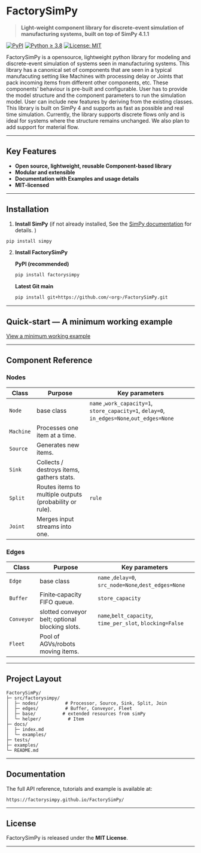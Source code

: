 
# FactorySimPy

> **Light-weight component library for discrete-event simulation of manufacturing systems, built on top of SimPy 4.1.1**

[![PyPI](https://img.shields.io/pypi/v/factorysimpy?color=informational)](https://pypi.org/project/factorysimpy/)
[![Python ≥ 3.8](https://img.shields.io/pypi/pyversions/factorysimpy)](https://pypi.org/project/factorysimpy/)
[![License: MIT](https://img.shields.io/badge/license-MIT-yellow.svg)](LICENSE)

FactorySimPy is a opensource, lightweight python library for modeling and discrete-event simulation of systems seen in manufacturing systems. This library has a canonical set of components that are seen in a typical manufacuting setting like Machines with processing delay or Joints that pack incoming items from different other components, etc. These components' behaviour is pre-built and configurable. User has to provide the model structure and the component parameters to run the simulation model. User can include new features by deriving from the existing classes. This library is built on SimPy 4 and supports as fast as possible and real time simulation.
Currently, the library supports discrete flows only and is ideal for systems where the structure remains unchanged. We also plan to add support for material flow.

---

## Key Features
* **Open source, lightweight, reusable Component-based library** 
* **Modular and extensible** 
* **Documentation with Examples and usage details** 
* **MIT‑licensed**


---

## Installation
 1. **Install SimPy** (if not already installed, See the [SimPy documentation](https://simpy.readthedocs.io/en/4.1.1/) for details. )
```bash
pip install simpy
```
 

2. **Install FactorySimPy**

   **PyPI (recommended)**
   ```bash
   pip install factorysimpy
   ```

   **Latest Git main**
   ```bash
   pip install git+https://github.com/<org>/FactorySimPy.git
   ```

---

## Quick‑start — A minimum working example

[View a minimum working example](examples/quick_start.py)



---

## Component Reference

### Nodes 
| Class | Purpose | Key parameters |
|-------|---------|----------------|
| `Node`   | base class | `name` ,`work_capacity=1`, `store_capacity=1`, `delay=0`, `in_edges=None`,`out_edges=None`  |
| `Machine` | Processes one item at a time. 
| `Source`  | Generates new items. 
| `Sink`    | Collects / destroys items, gathers stats. 
| `Split`   | Routes items to multiple outputs (probability or rule). | `rule` |
| `Joint`    | Merges input streams into one. 


### Edges 
| Class | Purpose | Key parameters |
|-------|---------|----------------|
| `Edge`   | base class | `name` ,`delay=0`, `src_node=None`,`dest_edges=None`  |
| `Buffer`  | Finite‑capacity FIFO queue. | `store_capacity`|
| `Conveyor` | slotted conveyor belt; optional blocking slots. | `name`,`belt_capacity`, `time_per_slot`, `blocking=False` |
| `Fleet` | Pool of AGVs/robots moving items. | 


---

## Project Layout
```
FactorySimPy/
├─ src/factorysimpy/
│  ├─ nodes/          # Processor, Source, Sink, Split, Join
│  ├─ edges/          # Buffer, Conveyor, Fleet
│  ├─ base/          # extended resources from simPy
│  └─ helper/          # Item
├─ docs/
│  ├─ index.md
│  └─ examples/
├─ tests/
├─ examples/
└─ README.md
```
---

## Documentation

The full API reference, tutorials and example is available at:

```
https://factorysimpy.github.io/FactorySimPy/
```


---


## License

FactorySimPy is released under the **MIT License**.

---


